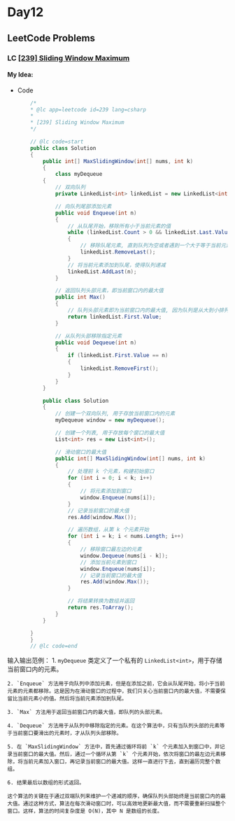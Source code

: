 # Day12

## LeetCode Problems
    
### LC [[239] Sliding Window Maximum](https://leetcode.com/problems/sliding-window-maximum/description/)

#### My Idea: 

  - Code 
    ```csharp
        /*
        * @lc app=leetcode id=239 lang=csharp
        *
        * [239] Sliding Window Maximum
        */

        // @lc code=start
        public class Solution
        {
            public int[] MaxSlidingWindow(int[] nums, int k)
            {
                class myDequeue
            {
                // 双向队列
                private LinkedList<int> linkedList = new LinkedList<int>();

                // 向队列尾部添加元素
                public void Enqueue(int n)
                {
                    // 从队尾开始，移除所有小于当前元素的值
                    while (linkedList.Count > 0 && linkedList.Last.Value < n)
                    {
                        // 移除队尾元素, 直到队列为空或者遇到一个大于等于当前元素的值
                        linkedList.RemoveLast();
                    }
                    // 将当前元素添加到队尾，使得队列递减
                    linkedList.AddLast(n);
                }

                // 返回队列头部元素，即当前窗口内的最大值
                public int Max()
                {
                    // 队列头部元素即为当前窗口内的最大值, 因为队列是从大到小排列的
                    return linkedList.First.Value;
                }

                // 从队列头部移除指定元素
                public void Dequeue(int n)
                {
                    if (linkedList.First.Value == n)
                    {
                        linkedList.RemoveFirst();
                    }
                }
            }

            public class Solution
            {
                // 创建一个双向队列, 用于存放当前窗口内的元素
                myDequeue window = new myDequeue();

                // 创建一个列表, 用于存放每个窗口的最大值
                List<int> res = new List<int>();

                // 滑动窗口的最大值
                public int[] MaxSlidingWindow(int[] nums, int k)
                {
                    // 处理前 k 个元素，构建初始窗口
                    for (int i = 0; i < k; i++)
                    {
                        // 将元素添加到窗口
                        window.Enqueue(nums[i]);
                    }
                    // 记录当前窗口的最大值
                    res.Add(window.Max());

                    // 遍历数组，从第 k 个元素开始
                    for (int i = k; i < nums.Length; i++)
                    {
                        // 移除窗口最左边的元素
                        window.Dequeue(nums[i - k]);
                        // 添加当前元素到窗口
                        window.Enqueue(nums[i]);
                        // 记录当前窗口的最大值
                        res.Add(window.Max());
                    }

                    // 将结果转换为数组并返回
                    return res.ToArray();
                }
            }

        }
        }
        // @lc code=end


    ```
    
    

 输入输出范例：
    1. `myDequeue` 类定义了一个私有的 `LinkedList<int>`，用于存储当前窗口内的元素。

    2. `Enqueue` 方法用于向队列中添加元素，但是在添加之前，它会从队尾开始，将小于当前元素的元素都移除。这是因为在滑动窗口的过程中，我们只关心当前窗口内的最大值，不需要保留比当前元素小的值。然后将当前元素添加到队尾。

    3. `Max` 方法用于返回当前窗口内的最大值，即队列的头部元素。

    4. `Dequeue` 方法用于从队列中移除指定的元素。在这个算法中，只有当队列头部的元素等于当前窗口要滑出的元素时，才从队列头部移除。

    5. 在 `MaxSlidingWindow` 方法中，首先通过循环将前 `k` 个元素加入到窗口中，并记录当前窗口的最大值。然后，通过一个循环从第 `k` 个元素开始，依次将窗口的最左边元素移除，将当前元素加入窗口，再记录当前窗口的最大值。这样一直进行下去，直到遍历完整个数组。

    6. 结果最后以数组的形式返回。

    这个算法的关键在于通过双端队列来维护一个递减的顺序，确保队列头部始终是当前窗口内的最大值。通过这种方式，算法在每次滑动窗口时，可以高效地更新最大值，而不需要重新扫描整个窗口。这样，算法的时间复杂度是 O(N)，其中 N 是数组的长度。



